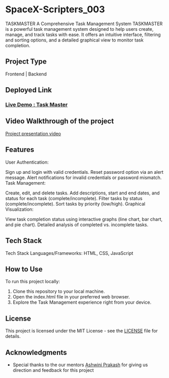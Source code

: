 # SpaceX-Scripters_003
TASKMASTER
A Comprehensive Task Management System
TASKMASTER is a powerful task management system designed to help users create, manage, and track tasks with ease. It offers an intuitive interface, filtering and sorting options, and a detailed graphical view to monitor task completion.

## Project Type
Frontend | Backend
## Deployed Link
<h3><a href="https://transcendent-trifle-d9e265.netlify.app/">Live Demo : Task Master</a></h3>


## Video Walkthrough of the project
<a href="https://youtu.be/ZKKcBcCgdS8">Project
presentation video</a>

## Features
User Authentication:

Sign up and login with valid credentials.
Reset password option via an alert message.
Alert notifications for invalid credentials or password mismatch.
Task Management:

Create, edit, and delete tasks.
Add descriptions, start and end dates, and status for each task (complete/incomplete).
Filter tasks by status (complete/incomplete).
Sort tasks by priority (low/high).
Graphical Visualization:

View task completion status using interactive graphs (line chart, bar chart, and pie chart).
Detailed analysis of completed vs. incomplete tasks.
## Tech Stack
Tech Stack
Languages/Frameworks: HTML, CSS, JavaScript

## How to Use

To run this project locally:

  1. Clone this repository to your local machine.
  2. Open the index.html file in your preferred web browser.
  3. Explore the Task Management experience right from your device.
## License

  This project is licensed under the MIT License - see the [LICENSE](LICENSE) file for details.

## Acknowledgments
  - Special thanks to the our mentors <a href="https://github.com/RANJAN-ritesh">Ashwini Prakash</a>
for giving us direction and feedback for this project
